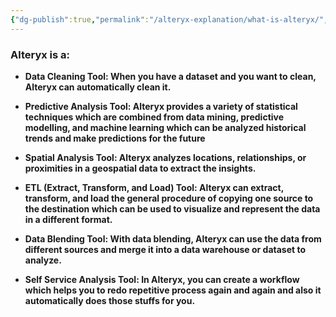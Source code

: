 ```yaml
---
{"dg-publish":true,"permalink":"/alteryx-explanation/what-is-alteryx/","noteIcon":"","created":"2024-04-20T23:12:19.457+08:00","updated":"2024-04-20T23:31:01.444+08:00"}
---
```



### Alteryx is a:

- **Data Cleaning Tool: When you have a dataset and you want to clean, Alteryx can automatically clean it.**

- **Predictive Analysis Tool: Alteryx provides a variety of statistical techniques which are combined from data mining, predictive modelling, and machine learning which can be analyzed historical trends and make predictions for the future**

- **Spatial Analysis Tool: Alteryx analyzes locations, relationships, or proximities in a geospatial data to extract the insights.**

- **ETL (Extract, Transform, and Load) Tool: Alteryx can extract, transform, and load the general procedure of copying one source to the destination which can be used to visualize and represent the data in a different format.**

- **Data Blending Tool: With data blending, Alteryx can use the data from different sources and merge it into a data warehouse or dataset to analyze.**

- **Self Service Analysis Tool: In Alteryx, you can create a workflow which helps you to redo repetitive process again and again and also it automatically does those stuffs for you.** 
